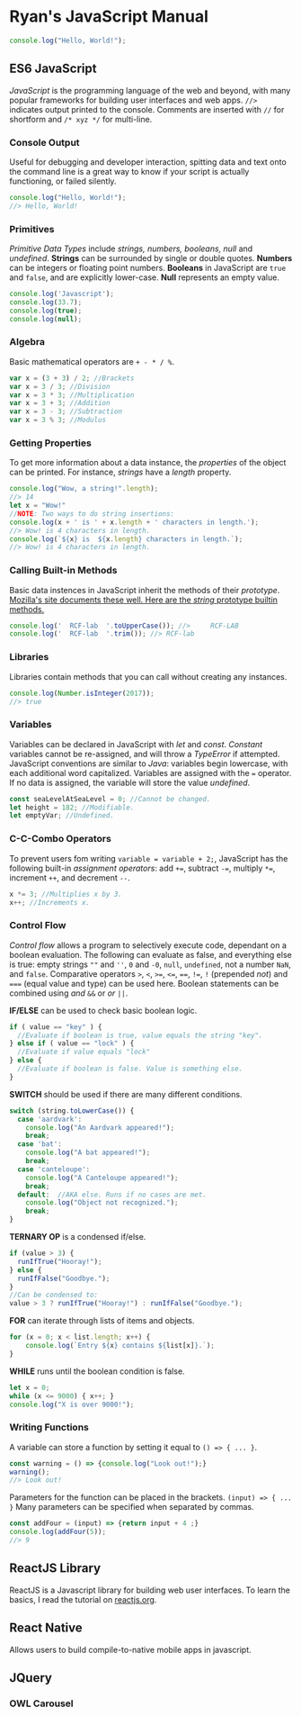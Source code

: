 # Ryan's JavaScript Manual

```js
console.log("Hello, World!");
```


## ES6 JavaScript
*JavaScript* is the programming language of the web and beyond, with many popular frameworks for building user interfaces and web apps. `//>` indicates output printed to the console. Comments are inserted with `//` for shortform and `/* xyz */` for multi-line.

### Console Output
Useful for debugging and developer interaction, spitting data and text onto the command line is a great way to know if your script is actually functioning, or failed silently.
```js
console.log("Hello, World!");
//> Hello, World!
```

### Primitives
*Primitive Data Types* include *strings, numbers, booleans, null* and *undefined*. **Strings** can be surrounded by single or double quotes. **Numbers** can be integers or floating point numbers. **Booleans** in JavaScript are `true` and `false`, and are explicitly lower-case. **Null** represents an empty value.
```js
console.log('Javascript');
console.log(33.7);
console.log(true);
console.log(null);
```

### Algebra
Basic mathematical operators are `+ - * / %`.
```js
var x = (3 + 3) / 2; //Brackets
var x = 3 / 3; //Division
var x = 3 * 3; //Multiplication
var x = 3 + 3; //Addition
var x = 3 - 3; //Subtraction
var x = 3 % 3; //Modulus
```

### Getting Properties
To get more information about a data instance, the *properties* of the object can be printed. For instance, *strings* have a *length* property.
```js
console.log("Wow, a string!".length);
//> 14
let x = "Wow!"
//NOTE: Two ways to do string insertions:
console.log(x + ' is ' + x.length + ' characters in length.');
//> Wow! is 4 characters in length.
console.log(`${x} is  ${x.length} characters in length.`);
//> Wow! is 4 characters in length.
```

### Calling Built-in Methods
Basic data instences in JavaScript inherit the methods of their *prototype*. [Mozilla's site documents these well. Here are the *string* prototype builtin methods.](https://developer.mozilla.org/en-US/docs/Web/JavaScript/Reference/Global_Objects/String/prototype)
```js
console.log('  RCF-lab  '.toUpperCase()); //>     RCF-LAB
console.log('  RCF-lab  '.trim()); //> RCF-lab
```

### Libraries
Libraries contain methods that you can call without creating any instances.
```js
console.log(Number.isInteger(2017));
//> true
```

### Variables
Variables can be declared in JavaScript with *let* and *const*. *Constant* variables cannot be re-assigned, and will throw a *TypeError* if attempted. JavaScript conventions are similar to *Java*: variables begin lowercase, with each additional word capitalized. Variables are assigned with the `=` operator. If no data is assigned, the variable will store the value *undefined*.
```js
const seaLevelAtSeaLevel = 0; //Cannot be changed.
let height = 182; //Modifiable.
let emptyVar; //Undefined.
```

### C-C-Combo Operators
To prevent users fom writing `variable = variable + 2;`, JavaScript has the following built-in *assignment operators*: add `+=`, subtract `-=`, multiply `*=`, increment `++`, and decrement `--`.
```js
x *= 3; //Multiplies x by 3.
x++; //Increments x.
```

### Control Flow
*Control flow* allows a program to selectively execute code, dependant on a boolean evaluation. The following can evaluate as false, and everything else is true: empty strings `""` and `''`, `0` and `-0`, `null`, `undefined`, not a number `NaN`, and `false`. Comparative operators `>`, `<`, `>=`, `<=`, `==`, `!=`, `!` (prepended *not*) and `===` (equal value and type) can be used here. Boolean statements can be combined using *and* `&&` or *or* `||`.

**IF/ELSE** can be used to check basic boolean logic.
```js
if ( value == "key" ) {
  //Evaluate if boolean is true, value equals the string "key".
} else if ( value == "lock" ) {
  //Evaluate if value equals "lock"
} else {
  //Evaluate if boolean is false. Value is something else.
}
```

**SWITCH** should be used if there are many different conditions.
```js
switch (string.toLowerCase()) {
  case 'aardvark':
    console.log("An Aardvark appeared!");
    break;
  case 'bat':
    console.log("A bat appeared!");
    break;
  case 'canteloupe':
    console.log("A Canteloupe appeared!");
    break;
  default:  //AKA else. Runs if no cases are met.
    console.log("Object not recognized.");
    break;
}
```

**TERNARY OP** is a condensed if/else.
```js
if (value > 3) {
  runIfTrue("Hooray!");
} else {
  runIfFalse("Goodbye.");
}
//Can be condensed to:
value > 3 ? runIfTrue("Hooray!") : runIfFalse("Goodbye.");
```

**FOR** can iterate through lists of items and objects.
```js
for (x = 0; x < list.length; x++) {
    console.log(`Entry ${x} contains ${list[x]}.`);
}
```

**WHILE** runs until the boolean condition is false.
```js
let x = 0;
while (x <= 9000) { x++; }
console.log("X is over 9000!");
```

### Writing Functions
A variable can store a function by setting it equal to `() => { ... }`.
```js
const warning = () => {console.log("Look out!");}
warning();
//> Look out!
```
Parameters for the function can be placed in the brackets. `(input) => { ... }` Many parameters can be specified when separated by commas.
```js
const addFour = (input) => {return input + 4 ;}
console.log(addFour(5));
//> 9
```

## ReactJS Library

ReactJS is a Javascript library for building web user interfaces. To learn the basics, I read the tutorial on [reactjs.org](https://reactjs.org/tutorial/tutorial.html).

## React Native

Allows users to build compile-to-native mobile apps in javascript.

## JQuery
### OWL Carousel

<!--
### T
```js
//> O
```
-->
